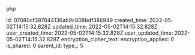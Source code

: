 php

id: 07080cf397844136ab9c808bdf386949
created_time: 2022-05-02T14:15:32.828Z
updated_time: 2022-05-02T14:15:32.828Z
user_created_time: 2022-05-02T14:15:32.828Z
user_updated_time: 2022-05-02T14:15:32.828Z
encryption_cipher_text: 
encryption_applied: 0
is_shared: 0
parent_id: 
type_: 5